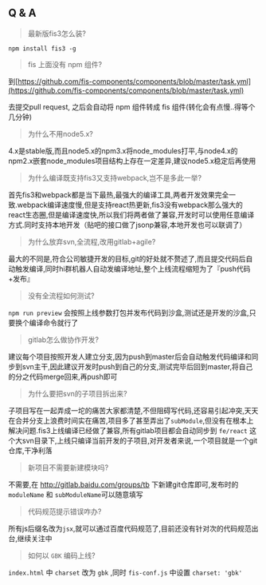## Q & A

> 最新版fis3怎么装?

````
npm install fis3 -g
````

> fis 上面没有 npm 组件?

到[https://github.com/fis-components/components/blob/master/task.yml](https://github.com/fis-components/components/blob/master/task.yml)
 
 去提交pull request, 之后会自动将 npm 组件转成 fis 组件(转化会有点慢..得等个几分钟)

> 为什么不用node5.x?

4.x是stable版,而且node5.x的npm3.x将node_modules打平,与node4.x的npm2.x嵌套node_modules项目结构上存在一定差异,建议node5.x稳定后再使用

> 为什么编译既支持fis3又支持webpack,岂不是多此一举?

首先fis3和webpack都是当下最热,最强大的编译工具,两者开发效果完全一致.webpack编译速度慢,但是支持react热更新,fis3没有webpack那么强大的react生态圈,但是编译速度快,所以我们将两者做了兼容,开发时可以使用任意编译方式.同时支持本地开发（贴吧的接口做了jsonp兼容,本地开发也可以联调了）

> 为什么放弃svn,全流程,改用gitlab+agile?

最大的不同是,符合公司敏捷开发的目标,git的好处就不赘述了,而且提交代码后自动触发编译,同时hi群机器人自动发编译地址,整个上线流程缩短为了『push代码+发布』

> 没有全流程如何测试?

`npm run preview` 会按照上线参数打包并发布代码到沙盒,测试还是开发的沙盒,只要换个编译命令就行了

> gitlab怎么做协作开发? 

建议每个项目按照开发人建立分支,因为push到master后会自动触发代码编译和同步到svn主干,因此建议开发时push到自己的分支,测试完毕后回到master,将自己的分之代码merge回来,再push即可

> 为什么要把svn的子项目拆出来?

子项目写在一起弄成一坨的痛苦大家都清楚,不但阻碍写代码,还容易引起冲突,天天在合并分支上浪费时间实在痛苦,项目多了甚至弄出了`subModule`,但没有在根本上解决问题.fis3上线编译已经做了兼容,所有gitlab项目都会自动同步到 `fe/react` 这个大svn目录下,上线只编译当前开发的子项目,对开发者来说,一个项目就是一个git仓库,干净利落

> 新项目不需要新建模块吗?

不需要,在 http://gitlab.baidu.com/groups/tb 下新建git仓库即可,发布时的 `moduleName` 和 `subModuleName`可以随意填写

> 代码规范提示错误咋办?

所有js后缀名改为`jsx`,就可以通过百度代码规范了,目前还没有针对次的代码规范出台,继续关注中

> 如何以 `GBK` 编码上线?

`index.html` 中 `charset` 改为 `gbk` ,同时 `fis-conf.js` 中设置 `charset: 'gbk'`
